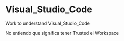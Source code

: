 # Visual_Studio_Code
Work to understand Visual_Studio_Code

No entiendo que significa tener Trusted el Workspace
